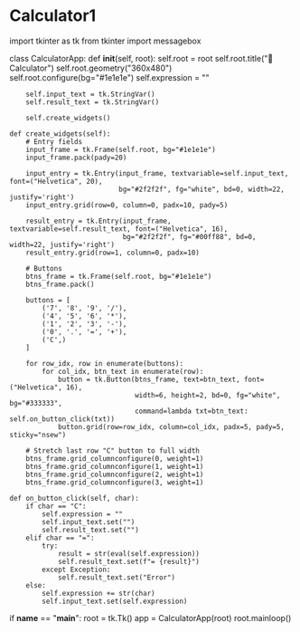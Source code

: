 # Calculator1
import tkinter as tk
from tkinter import messagebox

class CalculatorApp:
    def __init__(self, root):
        self.root = root
        self.root.title("🧮 Calculator")
        self.root.geometry("360x480")
        self.root.configure(bg="#1e1e1e")
        self.expression = ""

        self.input_text = tk.StringVar()
        self.result_text = tk.StringVar()

        self.create_widgets()

    def create_widgets(self):
        # Entry fields
        input_frame = tk.Frame(self.root, bg="#1e1e1e")
        input_frame.pack(pady=20)

        input_entry = tk.Entry(input_frame, textvariable=self.input_text, font=("Helvetica", 20),
                               bg="#2f2f2f", fg="white", bd=0, width=22, justify='right')
        input_entry.grid(row=0, column=0, padx=10, pady=5)

        result_entry = tk.Entry(input_frame, textvariable=self.result_text, font=("Helvetica", 16),
                                bg="#2f2f2f", fg="#00ff88", bd=0, width=22, justify='right')
        result_entry.grid(row=1, column=0, padx=10)

        # Buttons
        btns_frame = tk.Frame(self.root, bg="#1e1e1e")
        btns_frame.pack()

        buttons = [
            ('7', '8', '9', '/'),
            ('4', '5', '6', '*'),
            ('1', '2', '3', '-'),
            ('0', '.', '=', '+'),
            ('C',)
        ]

        for row_idx, row in enumerate(buttons):
            for col_idx, btn_text in enumerate(row):
                button = tk.Button(btns_frame, text=btn_text, font=("Helvetica", 16),
                                   width=6, height=2, bd=0, fg="white", bg="#333333",
                                   command=lambda txt=btn_text: self.on_button_click(txt))
                button.grid(row=row_idx, column=col_idx, padx=5, pady=5, sticky="nsew")

        # Stretch last row "C" button to full width
        btns_frame.grid_columnconfigure(0, weight=1)
        btns_frame.grid_columnconfigure(1, weight=1)
        btns_frame.grid_columnconfigure(2, weight=1)
        btns_frame.grid_columnconfigure(3, weight=1)

    def on_button_click(self, char):
        if char == "C":
            self.expression = ""
            self.input_text.set("")
            self.result_text.set("")
        elif char == "=":
            try:
                result = str(eval(self.expression))
                self.result_text.set(f"= {result}")
            except Exception:
                self.result_text.set("Error")
        else:
            self.expression += str(char)
            self.input_text.set(self.expression)

if __name__ == "__main__":
    root = tk.Tk()
    app = CalculatorApp(root)
    root.mainloop()
